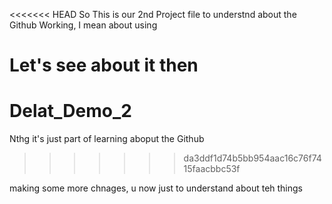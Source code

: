 <<<<<<< HEAD
So This is our 2nd Project file to understnd about the Github Working, I mean about using

Let's see about it then
=======
# Delat_Demo_2
Nthg it's just part of learning aboput the Github
>>>>>>> da3ddf1d74b5bb954aac16c76f7415faacbbc53f


making some more chnages, u now just to understand about teh things